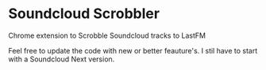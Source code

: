 Soundcloud Scrobbler
===================

Chrome extension to Scrobble Soundcloud tracks to LastFM

Feel free to update the code with new or better feauture's. I stil have to start with a Soundcloud Next version.
